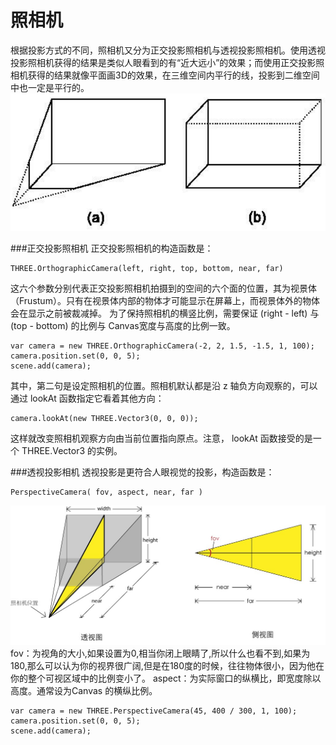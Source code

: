 照相机
===================
根据投影方式的不同，照相机又分为正交投影照相机与透视投影照相机。使用透视投影照相机获得的结果是类似人眼看到的有“近大远小”的效果；而使用正交投影照相机获得的结果就像平面画3D的效果，在三维空间内平行的线，投影到二维空间中也一定是平行的。
![](./相关文件/2.1.png)

###正交投影照相机
正交投影照相机的构造函数是：

    THREE.OrthographicCamera(left, right, top, bottom, near, far)
这六个参数分别代表正交投影照相机拍摄到的空间的六个面的位置，其为视景体（Frustum）。只有在视景体内部的物体才可能显示在屏幕上，而视景体外的物体会在显示之前被裁减掉。
为了保持照相机的横竖比例，需要保证 (right - left) 与 (top - bottom) 的比例与 Canvas宽度与高度的比例一致。

    var camera = new THREE.OrthographicCamera(-2, 2, 1.5, -1.5, 1, 100);
    camera.position.set(0, 0, 5);
    scene.add(camera);
其中，第二句是设定照相机的位置。照相机默认都是沿 z 轴负方向观察的，可以通过 lookAt 函数指定它看着其他方向：

    camera.lookAt(new THREE.Vector3(0, 0, 0));
这样就改变照相机观察方向由当前位置指向原点。注意， lookAt 函数接受的是一个 THREE.Vector3 的实例。

###透视投影相机
透视投影是更符合人眼视觉的投影，构造函数是：

    PerspectiveCamera( fov, aspect, near, far )
![](./相关文件/2.2.png)
fov：为视角的大小,如果设置为0,相当你闭上眼睛了,所以什么也看不到,如果为180,那么可以认为你的视界很广阔,但是在180度的时候，往往物体很小，因为他在你的整个可视区域中的比例变小了。
aspect：为实际窗口的纵横比，即宽度除以高度。通常设为Canvas 的横纵比例。

    var camera = new THREE.PerspectiveCamera(45, 400 / 300, 1, 100);
    camera.position.set(0, 0, 5);
    scene.add(camera);